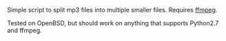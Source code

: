 Simple script to split mp3 files into multiple smaller files. Requires [ffmpeg]( https://ffmpeg.org/).

Tested on OpenBSD, but should work on anything that supports Python2.7 and ffmpeg. 
